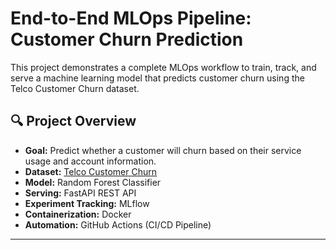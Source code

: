 # End-to-End MLOps Pipeline: Customer Churn Prediction

This project demonstrates a complete MLOps workflow to train, track, and serve a machine learning model that predicts customer churn using the Telco Customer Churn dataset.

## 🔍 Project Overview

- **Goal:** Predict whether a customer will churn based on their service usage and account information.
- **Dataset:** [Telco Customer Churn](https://www.kaggle.com/blastchar/telco-customer-churn)
- **Model:** Random Forest Classifier
- **Serving:** FastAPI REST API
- **Experiment Tracking:** MLflow
- **Containerization:** Docker
- **Automation:** GitHub Actions (CI/CD Pipeline)

---

